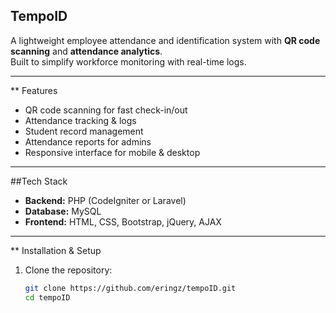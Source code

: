  ## TempoID

A lightweight employee attendance and identification system with **QR code scanning** and **attendance analytics**.  
Built to simplify workforce monitoring with real-time logs.

---

**  Features

- QR code scanning for fast check-in/out  
- Attendance tracking & logs  
- Student record management  
- Attendance reports for admins  
- Responsive interface for mobile & desktop  

---


##Tech Stack

- **Backend:** PHP (CodeIgniter or Laravel)  
- **Database:** MySQL  
- **Frontend:** HTML, CSS, Bootstrap, jQuery, AJAX  

---

** Installation & Setup

1. Clone the repository:
   ```bash
   git clone https://github.com/eringz/tempoID.git
   cd tempoID
